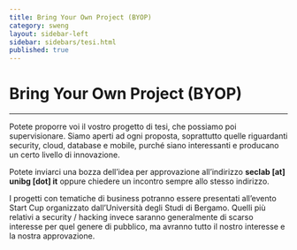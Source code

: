 ```yaml
---
title: Bring Your Own Project (BYOP)
category: sweng
layout: sidebar-left
sidebar: sidebars/tesi.html
published: true
---
```


# Bring Your Own Project (BYOP)

----

Potete proporre voi il vostro progetto di tesi, che possiamo poi supervisionare.
Siamo aperti ad ogni proposta, soprattutto quelle riguardanti security, cloud,
database e mobile, purché siano interessanti e producano un certo livello di
innovazione.

Potete inviarci una bozza dell’idea per approvazione all’indirizzo
**seclab <span>[at]</span> unibg <span>[dot]</span> it** oppure chiedere un
incontro sempre allo stesso indirizzo.

I progetti con tematiche di business potranno essere presentati all’evento Start
Cup organizzato dall’Università degli Studi di Bergamo.  Quelli più relativi a
security / hacking invece saranno generalmente di scarso interesse per quel
genere di pubblico, ma avranno tutto il nostro interesse e la nostra
approvazione.
